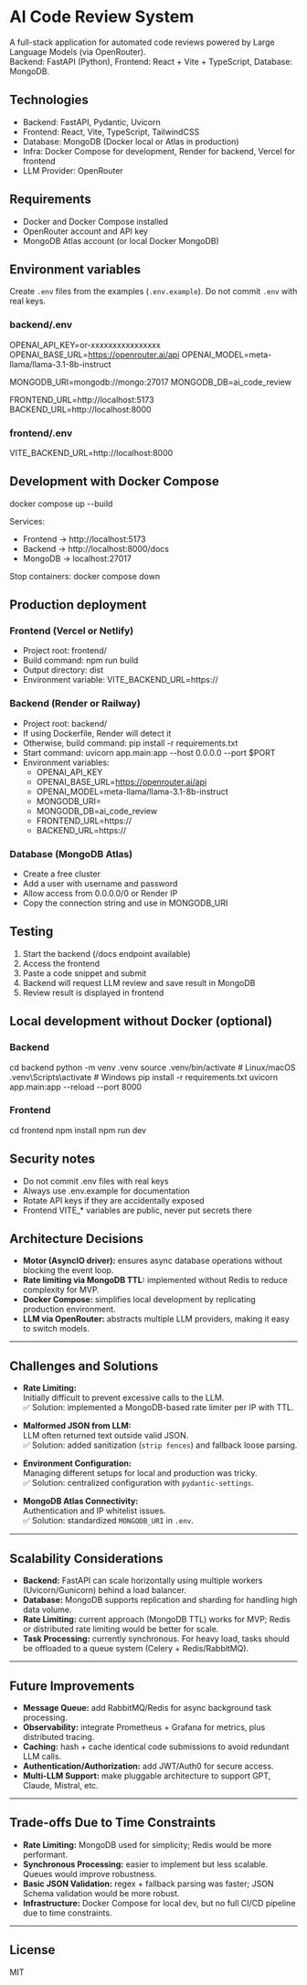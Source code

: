 # AI Code Review System

A full-stack application for automated code reviews powered by Large Language Models (via OpenRouter).  
Backend: FastAPI (Python), Frontend: React + Vite + TypeScript, Database: MongoDB.

## Technologies
- Backend: FastAPI, Pydantic, Uvicorn
- Frontend: React, Vite, TypeScript, TailwindCSS
- Database: MongoDB (Docker local or Atlas in production)
- Infra: Docker Compose for development, Render for backend, Vercel for frontend
- LLM Provider: OpenRouter

## Requirements
- Docker and Docker Compose installed
- OpenRouter account and API key
- MongoDB Atlas account (or local Docker MongoDB)

## Environment variables
Create `.env` files from the examples (`.env.example`). Do not commit `.env` with real keys.

### backend/.env
OPENAI_API_KEY=or-xxxxxxxxxxxxxxxx
OPENAI_BASE_URL=https://openrouter.ai/api
OPENAI_MODEL=meta-llama/llama-3.1-8b-instruct

MONGODB_URI=mongodb://mongo:27017
MONGODB_DB=ai_code_review

FRONTEND_URL=http://localhost:5173
BACKEND_URL=http://localhost:8000

### frontend/.env
VITE_BACKEND_URL=http://localhost:8000

## Development with Docker Compose
docker compose up --build

Services:
- Frontend → http://localhost:5173
- Backend → http://localhost:8000/docs
- MongoDB → localhost:27017

Stop containers:
docker compose down

## Production deployment

### Frontend (Vercel or Netlify)
- Project root: frontend/
- Build command: npm run build
- Output directory: dist
- Environment variable: VITE_BACKEND_URL=https://<backend-url>

### Backend (Render or Railway)
- Project root: backend/
- If using Dockerfile, Render will detect it
- Otherwise, build command: pip install -r requirements.txt
- Start command: uvicorn app.main:app --host 0.0.0.0 --port $PORT
- Environment variables:
  - OPENAI_API_KEY
  - OPENAI_BASE_URL=https://openrouter.ai/api
  - OPENAI_MODEL=meta-llama/llama-3.1-8b-instruct
  - MONGODB_URI=<Atlas connection string>
  - MONGODB_DB=ai_code_review
  - FRONTEND_URL=https://<frontend-url>
  - BACKEND_URL=https://<backend-url>

### Database (MongoDB Atlas)
- Create a free cluster
- Add a user with username and password
- Allow access from 0.0.0.0/0 or Render IP
- Copy the connection string and use in MONGODB_URI

## Testing
1. Start the backend (/docs endpoint available)
2. Access the frontend
3. Paste a code snippet and submit
4. Backend will request LLM review and save result in MongoDB
5. Review result is displayed in frontend

## Local development without Docker (optional)

### Backend
cd backend
python -m venv .venv
source .venv/bin/activate   # Linux/macOS
.venv\Scripts\activate    # Windows
pip install -r requirements.txt
uvicorn app.main:app --reload --port 8000

### Frontend
cd frontend
npm install
npm run dev

## Security notes
- Do not commit .env files with real keys
- Always use .env.example for documentation
- Rotate API keys if they are accidentally exposed
- Frontend VITE_* variables are public, never put secrets there

## Architecture Decisions
- **Motor (AsyncIO driver):** ensures async database operations without blocking the event loop.
- **Rate limiting via MongoDB TTL:** implemented without Redis to reduce complexity for MVP.
- **Docker Compose:** simplifies local development by replicating production environment.
- **LLM via OpenRouter:** abstracts multiple LLM providers, making it easy to switch models.

---

## Challenges and Solutions
- **Rate Limiting:**  
  Initially difficult to prevent excessive calls to the LLM.  
  ✅ Solution: implemented a MongoDB-based rate limiter per IP with TTL.

- **Malformed JSON from LLM:**  
  LLM often returned text outside valid JSON.  
  ✅ Solution: added sanitization (`strip fences`) and fallback loose parsing.

- **Environment Configuration:**  
  Managing different setups for local and production was tricky.  
  ✅ Solution: centralized configuration with `pydantic-settings`.

- **MongoDB Atlas Connectivity:**  
  Authentication and IP whitelist issues.  
  ✅ Solution: standardized `MONGODB_URI` in `.env`.

---

## Scalability Considerations
- **Backend:** FastAPI can scale horizontally using multiple workers (Uvicorn/Gunicorn) behind a load balancer.
- **Database:** MongoDB supports replication and sharding for handling high data volume.
- **Rate Limiting:** current approach (MongoDB TTL) works for MVP; Redis or distributed rate limiting would be better for scale.
- **Task Processing:** currently synchronous. For heavy load, tasks should be offloaded to a queue system (Celery + Redis/RabbitMQ).

---

## Future Improvements
- **Message Queue:** add RabbitMQ/Redis for async background task processing.
- **Observability:** integrate Prometheus + Grafana for metrics, plus distributed tracing.
- **Caching:** hash + cache identical code submissions to avoid redundant LLM calls.
- **Authentication/Authorization:** add JWT/Auth0 for secure access.
- **Multi-LLM Support:** make pluggable architecture to support GPT, Claude, Mistral, etc.

---

## Trade-offs Due to Time Constraints
- **Rate Limiting:** MongoDB used for simplicity; Redis would be more performant.
- **Synchronous Processing:** easier to implement but less scalable. Queues would improve robustness.
- **Basic JSON Validation:** regex + fallback parsing was faster; JSON Schema validation would be more robust.
- **Infrastructure:** Docker Compose for local dev, but no full CI/CD pipeline due to time constraints.

---

## License
MIT

